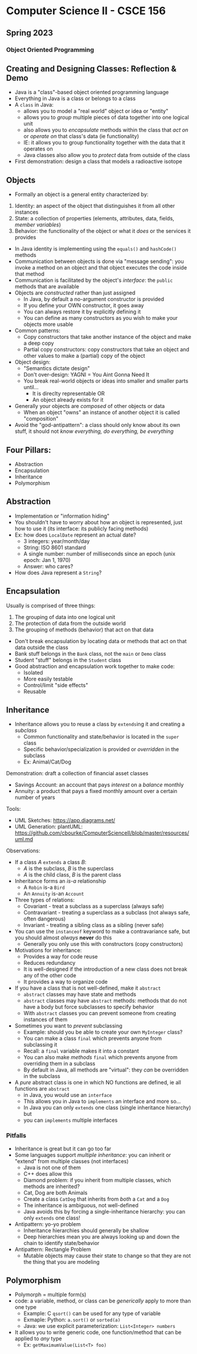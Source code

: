 # Computer Science II - CSCE 156
## Spring 2023
### Object Oriented Programming

## Creating and Designing Classes: Reflection & Demo

* Java is a "class"-based object oriented programming language
* Everything in Java is a class or belongs to a class
* A `class` in Java:
  * allows you to model a "real world" object or idea or "entity"
  * allows you to *group* multiple pieces of data together into one logical unit
  * also allows you to *encapsulate* methods within the class that *act on* or *operate on* that class's data (ie functionality)
  * IE: it allows you to group functionality together with the data that it operates on
  * Java classes also allow you to *protect* data from outside of the class
* First demonstration: design a class that models a radioactive isotope

## Objects

* Formally an object is a general entity characterized by:
1. Identity: an aspect of the object that distinguishes it from all other instances
2. State: a collection of properties (elements, attributes, data, fields, *member variables*)
3. Behavior: the functionality of the object or what it *does* or the services it provides

* In Java identity is implementing using the `equals()` and `hashCode()` methods
* Communication between objects is done via "message sending": you invoke a method on an object and that object executes the code inside that method
* Communication is facilitated by the object's *interface*: the `public` methods that are available
* Objects are *constructed* rather than just assigned
  * In Java, by default a no-argument constructor is provided
  * If you define your OWN constructor, it goes away
  * You can always restore it by explicitly defining it
  * You can define as many constructors as you wish to make your objects more usable
* Common patterns:
  * Copy constructors that take another instance of the object and make a deep copy
  * Partial copy constructors: copy constructors that take an object and other values to make a (partial) copy of the object
* Object design:
  * "Semantics dictate design"
  * Don't over-design: YAGNI = You Aint Gonna Need It
  * You break real-world objects or ideas into smaller and smaller parts until...
    * It is direclty representable OR
    * An object already exists for it
* Generally your objects are *composed* of other objects or data
  * When an object "owns" an instance of another object it is called "composition"
* Avoid the "god-antipattern": a class should only know about its own stuff, it should not *know everything, do everything, be everything*

## Four Pillars:

* Abstraction
* Encapsulation
* Inheritance
* Polymorphism

## Abstraction

* Implementation or "information hiding"
* You shouldn't have to worry about how an object is represented, just how to use it (its interface: its publicly facing methods)
* Ex: how does `LocalDate` represent an actual date?
  * 3 integers: year/month/day
  * String: ISO 8601 standard
  * A single number: number of milliseconds since an epoch (unix epoch: Jan 1, 1970)
  * Answer: who cares?
* How does Java represent a `String`?

## Encapsulation

Usually is comprised of three things:
1. The grouping of data into one logical unit
2. The protection of data from the outside world
3. The grouping of methods (behavior) that act on that data

* Don't break encapsulation by locating data or methods that act on that data outside the class
* Bank stuff belongs in the `Bank` class, not the `main` or `Demo` class
* Student "stuff" belongs in the `Student` class
* Good abstraction and encapsulation work together to make code:
  * Isolated
  * More easily testable
  * Control/limit "side effects"
  * Reusable

## Inheritance

* Inheritance allows you to reuse a class by `extends`ing it and creating a *subclass*
  * Common functionality and state/behavior is located in the `super` class
  * Specific behavior/specialization is provided or *overridden* in the subclass
  * Ex: Animal/Cat/Dog

Demonstration: draft a collection of financial asset classes
  * Savings Account: an account that pays *interest* on a *balance* monthly
  * Annuity: a product that pays a fixed monthly amount over a certain number of years

Tools:
  * UML Sketches: https://app.diagrams.net/
  * UML Generation: plantUML: https://github.com/cbourke/ComputerScienceII/blob/master/resources/uml.md

Observations:
* If a class $A$ `extends` a class $B$:
  * $A$ is the subclass, $B$ is the superclass
  * $A$ is the child class, $B$ is the parent class
* Inheritance forms an *is-a* relationship
  * A `Robin` is-a `Bird`
  * An `Annuity` is-an `Account`
* Three types of relations:
  * Covariant - treat a subclass as a superclass (always safe)
  * Contravariant - treating a superclass as a subclass (not always safe, often dangerous)
  * Invariant - treating  a sibling class as a sibling (never safe)
* You can use the `instanceof` keyword to make a contravariance safe, but you should almost *always* **never** do this
  * Generally you only use this with constructors (copy constructors)
* Motivations for inheritance:
  * Provides a way for code reuse
  * Reduces redundancy
  * It is well-designed if the introduction of a new class does not break any of the other code
  * It provides a way to organize code
* If you have a class that is not well-defined, make it `abstract`
  * `abstract` classes may have state and methods
  * `abstract` classes may have `abstract` methods: methods that do not have a body  but force subclasses to specify behavior
  * With `abstract` classes you can prevent someone from creating instances of them
* Sometimes you want to *prevent* subclassing
  * Example: should you be able to create your own `MyInteger` class?
  * You can make a class `final` which prevents anyone from subclassing it
  * Recall: a `final` variable makes it into a constant
  * You can also make *methods* `final` which prevents anyone from overriding them in a subclass
  * By default in Java, all methods are "virtual": they *can* be overridden in the subclass
* A *pure* abstract class is one in which NO functions are defined, ie all functions are `abstract`
  * in Java, you would use an `interface`
  * This allows you in Java to `implements` an interface and more so...
  * In Java you can only `extends` one class (single inheritance hierarchy) but
  * you can `implements` multiple interfaces

### Pitfalls

* Inheritance is great but it can go too far
* Some languages support *multiple inheritance*: you can inherit or "extend" from multiple classes (not interfaces)
  * Java is not one of them
  * C++ does allow this
  * Diamond problem: if you inherit from multiple classes, which methods are inherited?
  * Cat, Dog are both Animals
  * Create a class `CatDog` that inherits from *both* a `Cat` and a `Dog`
  * The inheritance is ambiguous, not well-defined
  * Java avoids this by forcing a single-inheritance hierarchy: you can only `extends` one class!
* Antipattern: yo-yo problem
  * Inheritance hierarchies should generally be shallow
  * Deep hierarchies mean you are always looking up and down the chain to identify state/behavior
* Antipattern: Rectangle Problem
  * Mutable objects may cause their state to change so that they are not the thing that you are modeling

## Polymorphism

* Polymorph = multiple form(s)
* code: a variable, method, or class can be *generically* apply to more than one type
  * Example: C `qsort()` can be used for any type of variable
  * Exmaple: Python: `a.sort()` or `sorted(a)`
  * Java: we use explicit parameterization: `List<Integer> numbers`
* It allows you to write generic code, one function/method that can be applied to *any* type
  * Ex: `getMaximumValue(List<T> foo)`

```text










```
